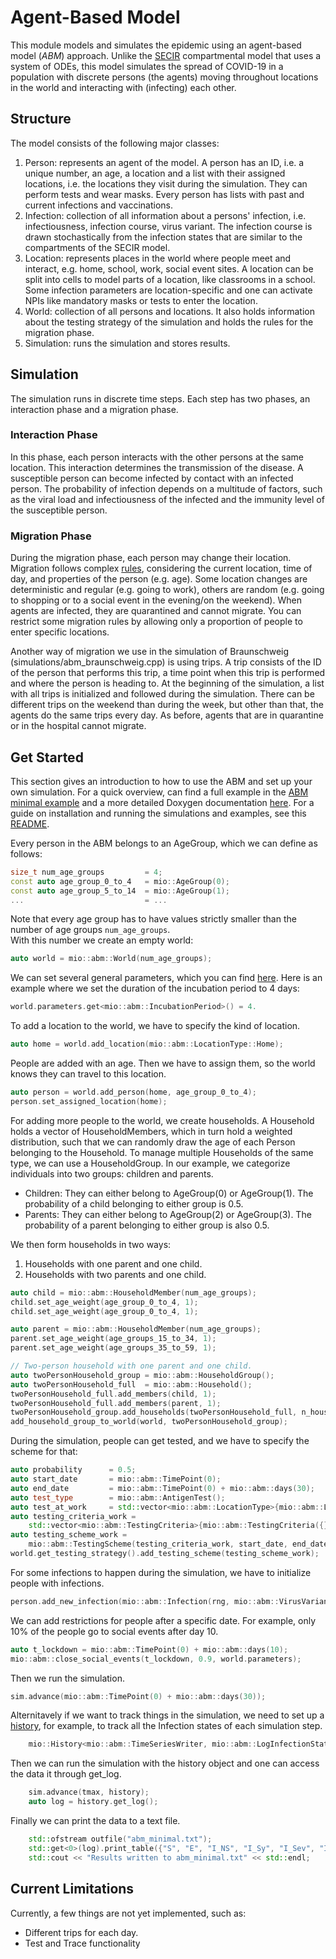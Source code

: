 # Agent-Based Model

This module models and simulates the epidemic using an agent-based model (*ABM*) approach. Unlike the [SECIR](../ode_secir/README.md) compartmental model that uses a system of ODEs, this model simulates the spread of COVID-19 in a population with discrete persons (the agents) moving throughout locations in the world and interacting with (infecting) each other.

## Structure

The model consists of the following major classes:

1. Person: represents an agent of the model. A person has an ID, i.e. a unique number, an age, a location and a list with their assigned locations, i.e. the locations they visit during the simulation. They can perform tests and wear masks. Every person has lists with past and current infections and vaccinations.
2. Infection: collection of all information about a persons' infection, i.e. infectiousness, infection course, virus variant. The infection course is drawn stochastically from the infection states that are similar to the compartments of the SECIR model.
3. Location: represents places in the world where people meet and interact, e.g. home, school, work, social event sites. A location can be split into cells to model parts of a location, like classrooms in a school. Some infection parameters are location-specific and one can activate NPIs like mandatory masks or tests to enter the location.
4. World: collection of all persons and locations. It also holds information about the testing strategy of the simulation and holds the rules for the migration phase.
5. Simulation: runs the simulation and stores results.

## Simulation

The simulation runs in discrete time steps. Each step has two phases, an interaction phase and a migration phase.

### Interaction Phase

In this phase, each person interacts with the other persons at the same location. This interaction determines the transmission of the disease. A susceptible person can become infected by contact with an infected person. The probability of infection depends on a multitude of factors, such as the viral load and infectiousness of the infected and the immunity level of the susceptible person.

### Migration Phase

During the migration phase, each person may change their location. Migration follows complex [rules](../abm/migration_rules.cpp), considering the current location, time of day, and properties of the person (e.g. age). Some location changes are deterministic and regular (e.g. going to work), others are random (e.g. going to shopping or to a social event in the evening/on the weekend). When agents are infected, they are quarantined and cannot migrate. You can restrict some migration rules by allowing only a proportion of people to enter specific locations.

Another way of migration we use in the simulation of Braunschweig (simulations/abm_braunschweig.cpp) is using trips. A trip consists of the ID of the person that performs this trip, a time point when this trip is performed and where the person is heading to. At the beginning of the simulation, a list with all trips is initialized and followed during the simulation. There can be different trips on the weekend than during the week, but other than that, the agents do the same trips every day. As before, agents that are in quarantine or in the hospital cannot migrate.

## Get Started

This section gives an introduction to how to use the ABM and set up your own simulation. For a quick overview, can find a full example in the [ABM minimal example](../../examples/abm_minimal.cpp) and a more detailed Doxygen documentation [here](https://scicompmod.github.io/memilio/documentation/index.html ). For a guide on installation and running the simulations and examples, see this [README](../../README.md).

Every person in the ABM belongs to an AgeGroup, which we can define as follows:  

```cpp  
size_t num_age_groups         = 4;  
const auto age_group_0_to_4   = mio::AgeGroup(0);  
const auto age_group_5_to_14  = mio::AgeGroup(1);  
...                           = ...  
```  

Note that every age group has to have values strictly smaller than the number of age groups `num_age_groups`.  
With this number we create an empty world:  

```cpp
auto world = mio::abm::World(num_age_groups);
```

We can set several general parameters, which you can find [here](../abm/parameters.h). Here is an example where we set the duration of the incubation period to 4 days:

```cpp
world.parameters.get<mio::abm::IncubationPeriod>() = 4.
```

To add a location to the world, we have to specify the kind of location.

```cpp
auto home = world.add_location(mio::abm::LocationType::Home);
```

People are added with an age. Then we have to assign them, so the world knows they can travel to this location.

```cpp
auto person = world.add_person(home, age_group_0_to_4);
person.set_assigned_location(home);
```

For adding more people to the world, we create households. A Household holds a vector of HouseholdMembers, which in turn hold a weighted distribution, such that we can randomly draw the age of each Person belonging to the Household. To manage multiple Households of the same type, we can use a HouseholdGroup.
In our example, we categorize individuals into two groups: children and parents.

- Children: They can either belong to AgeGroup(0) or AgeGroup(1). The probability of a child belonging to either group is 0.5.
- Parents: They can either belong to AgeGroup(2) or AgeGroup(3). The probability of a parent belonging to either group is also 0.5.

We then form households in two ways:

1. Households with one parent and one child.
2. Households with two parents and one child.

```cpp
auto child = mio::abm::HouseholdMember(num_age_groups);
child.set_age_weight(age_group_0_to_4, 1);
child.set_age_weight(age_group_0_to_4, 1);

auto parent = mio::abm::HouseholdMember(num_age_groups);
parent.set_age_weight(age_groups_15_to_34, 1);
parent.set_age_weight(age_groups_35_to_59, 1);

// Two-person household with one parent and one child.
auto twoPersonHousehold_group = mio::abm::HouseholdGroup();
auto twoPersonHousehold_full  = mio::abm::Household();
twoPersonHousehold_full.add_members(child, 1);
twoPersonHousehold_full.add_members(parent, 1);
twoPersonHousehold_group.add_households(twoPersonHousehold_full, n_households);
add_household_group_to_world(world, twoPersonHousehold_group);

```

During the simulation, people can get tested, and we have to specify the scheme for that:

```cpp
auto probability      = 0.5;
auto start_date       = mio::abm::TimePoint(0);
auto end_date         = mio::abm::TimePoint(0) + mio::abm::days(30);
auto test_type        = mio::abm::AntigenTest();
auto test_at_work     = std::vector<mio::abm::LocationType>{mio::abm::LocationType::Work};
auto testing_criteria_work =
    std::vector<mio::abm::TestingCriteria>{mio::abm::TestingCriteria({}, test_at_work, {})};
auto testing_scheme_work =
    mio::abm::TestingScheme(testing_criteria_work, start_date, end_date, test_type, probability);
world.get_testing_strategy().add_testing_scheme(testing_scheme_work);
```

For some infections to happen during the simulation, we have to initialize people with infections.

```cpp
person.add_new_infection(mio::abm::Infection(rng, mio::abm::VirusVariant::Wildtype, person.get_age(), world.parameters, start_date, infection_state));
```

We can add restrictions for people after a specific date. For example, only 10% of the people go to social events after day 10.

```cpp
auto t_lockdown = mio::abm::TimePoint(0) + mio::abm::days(10);
mio::abm::close_social_events(t_lockdown, 0.9, world.parameters);
```

Then we run the simulation.

```cpp
sim.advance(mio::abm::TimePoint(0) + mio::abm::days(30));
```

Alternitavely if we want to track things in the simulation, we need to set up a [history](../../memilio/io/README.md#the-history-object), for example, to track all the Infection states of each simulation step.

```cpp
    mio::History<mio::abm::TimeSeriesWriter, mio::abm::LogInfectionState> history;
```

Then we can run the simulation with the history object and one can access the data it through get_log.

```cpp
    sim.advance(tmax, history);
    auto log = history.get_log();
```

Finally we can print the data to a text file.

```cpp
    std::ofstream outfile("abm_minimal.txt");
    std::get<0>(log).print_table({"S", "E", "I_NS", "I_Sy", "I_Sev", "I_Crit", "R", "D"}, 7, 4, outfile);
    std::cout << "Results written to abm_minimal.txt" << std::endl;
```

## Current Limitations

Currently, a few things are not yet implemented, such as:

- Different trips for each day.
- Test and Trace functionality
